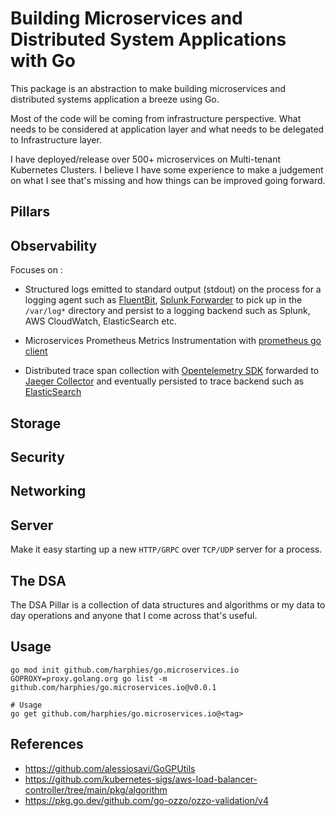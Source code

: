 # Building Microservices and Distributed System Applications with Go

This package is an abstraction to make building microservices and distributed systems application a breeze using Go. 

Most of the code will be coming from infrastructure perspective. What needs to be considered at application layer and what needs to be delegated to Infrastructure layer.

I have deployed/release over 500+ microservices on Multi-tenant Kubernetes Clusters. I believe I have some experience to make a judgement on what I see that's missing and how things can be improved going forward.

## Pillars

## Observability

Focuses on :

* Structured logs emitted to standard output (stdout) on the process for a logging agent such as [FluentBit](https://docs.fluentbit.io/manual/pipeline/inputs), [Splunk Forwarder](https://docs.splunk.com/Documentation/AddOns/released/Kubernetes/Install) to pick up in the `/var/log*` directory and persist to a logging backend such as Splunk, AWS CloudWatch, ElasticSearch etc.

* Microservices Prometheus Metrics Instrumentation with [prometheus go client](https://github.com/prometheus/client_golang)

* Distributed trace span collection with [Opentelemetry SDK](https://github.com/open-telemetry/opentelemetry-go) forwarded to [Jaeger Collector](https://www.jaegertracing.io/docs/1.49/getting-started/#instrumentation) and eventually persisted to trace backend such as [ElasticSearch](https://www.jaegertracing.io/docs/1.49/faq/#what-is-the-recommended-storage-backend)

## Storage 


## Security

## Networking


## Server 

Make it easy starting up a new `HTTP/GRPC` over `TCP/UDP` server for a process.

## The DSA 

The DSA Pillar is a collection of data structures and algorithms or my data to day operations and anyone that I come across that's useful.

## Usage

```shell
go mod init github.com/harphies/go.microservices.io
GOPROXY=proxy.golang.org go list -m github.com/harphies/go.microservices.io@v0.0.1

# Usage
go get github.com/harphies/go.microservices.io@<tag> 
```

## References

- https://github.com/alessiosavi/GoGPUtils
- https://github.com/kubernetes-sigs/aws-load-balancer-controller/tree/main/pkg/algorithm
- https://pkg.go.dev/github.com/go-ozzo/ozzo-validation/v4